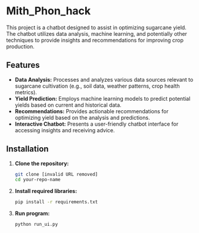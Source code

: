 # Mith_Phon_hack

This project is a chatbot designed to assist in optimizing sugarcane yield. The chatbot utilizes data analysis, machine learning, and potentially other techniques to provide insights and recommendations for improving crop production.

## Features

* **Data Analysis:** Processes and analyzes various data sources relevant to sugarcane cultivation (e.g., soil data, weather patterns, crop health metrics).
* **Yield Prediction:** Employs machine learning models to predict potential yields based on current and historical data.
* **Recommendations:** Provides actionable recommendations for optimizing yield based on the analysis and predictions.
* **Interactive Chatbot:** Presents a user-friendly chatbot interface for accessing insights and receiving advice.

## Installation

1. **Clone the repository:**
   ```bash
   git clone [invalid URL removed]
   cd your-repo-name

2. **Install required libraries:**
    ```bash
    pip install -r requirements.txt

3. **Run program:**
    ```bash
    python run_ui.py